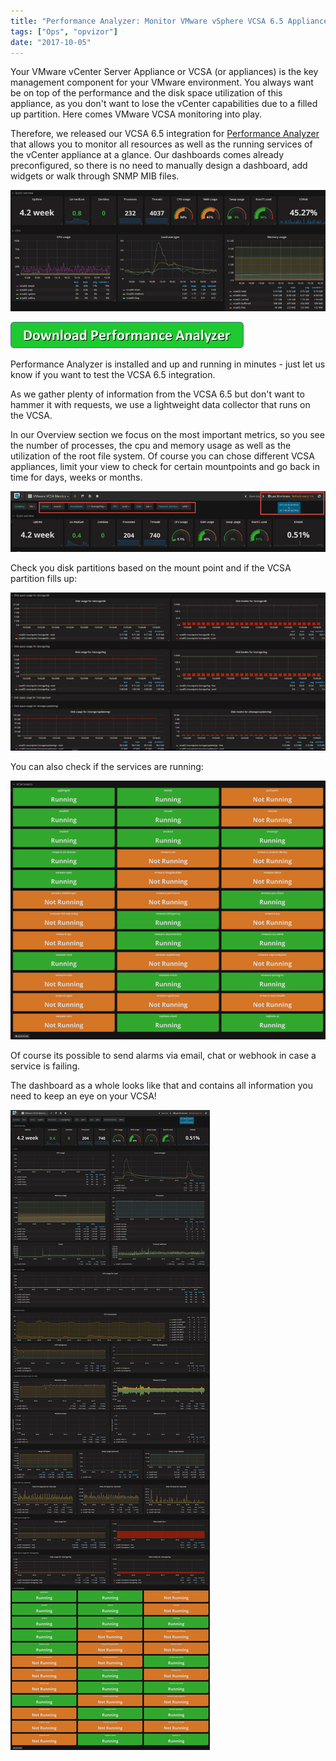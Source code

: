 ```yaml
---
title: "Performance Analyzer: Monitor VMware vSphere VCSA 6.5 Appliance"
tags: ["Ops", "opvizor"]
date: "2017-10-05"
---
```


Your VMware vCenter Server Appliance or VCSA (or appliances) is the key management component for your VMware environment. You always want be on top of the performance and the disk space utilization of this appliance, as you don't want to lose the vCenter capabilities due to a filled up partition. Here comes VMware VCSA monitoring into play.

Therefore, we released our VCSA 6.5 integration for [Performance Analyzer](http://try.opvizor.com/perfanalyzer) that allows you to monitor all resources as well as the running services of the vCenter appliance at a glance. Our dashboards comes already preconfigured, so there is no need to manually design a dashboard, add widgets or walk through SNMP MIB files.

[![VMware VCSA Monitoring](/images/blog/vcsa.png)](http://try.opvizor.com/perfanalyzer)

[![Download Performance Analyzer](/images/blog/button_download-performance-analyzer.png)](http://try.opvizor.com/perfanalyzer)

Performance Analyzer is installed and up and running in minutes - just let us know if you want to test the VCSA 6.5 integration.

As we gather plenty of information from the VCSA 6.5 but don't want to hammer it with requests, we use a lightweight data collector that runs on the VCSA.

In our Overview section we focus on the most important metrics, so you see the number of processes, the cpu and memory usage as well as the utilization of the root file system. Of course you can chose different VCSA appliances, limit your view to check for certain mountpoints and go back in time for days, weeks or months.

![Monitor VMware vSphere VCSA](/images/blog/vcsa_new_header.png)

Check you disk partitions based on the mount point and if the VCSA partition fills up:

![VCSA disk space](/images/blog/diskspace.png)

You can also check if the services are running:

![VCSA service monitoring](/images/blog/services.png)

Of course its possible to send alarms via email, chat or webhook in case a service is failing.

The dashboard as a whole looks like that and contains all information you need to keep an eye on your VCSA!

![Full VCSA dashboard](/images/blog/vcsa_new_bg-sm.png)
